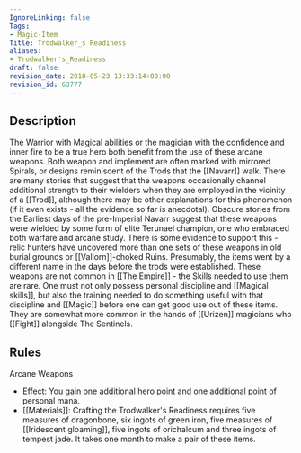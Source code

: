```yaml
---
IgnoreLinking: false
Tags:
- Magic-Item
Title: Trodwalker_s Readiness
aliases:
- Trodwalker's_Readiness
draft: false
revision_date: 2018-05-23 13:33:14+00:00
revision_id: 63777
---
```


## Description
The Warrior with Magical abilities or the magician with the confidence and inner fire to be a true hero both benefit from the use of these arcane weapons. Both weapon and implement are often marked with mirrored Spirals, or designs reminiscent of the Trods that the [[Navarr]] walk. 
There are many stories that suggest that the weapons occasionally channel additional strength to their wielders when they are employed in the vicinity of a [[Trod]], although there may be other explanations for this phenomenon (if it even exists - all the evidence so far is anecdotal). Obscure stories from the Earliest days of the pre-Imperial Navarr suggest that these weapons were wielded by some form of elite Terunael champion, one who embraced both warfare and arcane study. There is some evidence to support this - relic hunters have uncovered more than one sets of these weapons in old burial grounds or [[Vallorn]]-choked Ruins. Presumably, the items went by a different name in the days before the trods were established.
These weapons are not common in [[The Empire]] - the Skills needed to use them are rare. One must not only possess personal discipline and [[Magical skills]], but also the training needed to do something useful with that discipline and [[Magic]] before one can get good use out of these items. They are somewhat more common in the hands of [[Urizen]] magicians who [[Fight]] alongside The Sentinels.
## Rules
Arcane Weapons
* Effect: You gain one additional hero point and one additional point of personal mana.
* [[Materials]]: Crafting the Trodwalker's Readiness requires five measures of dragonbone, six ingots of green iron, five measures of [[Iridescent gloaming]], five ingots of orichalcum and three ingots of tempest jade. It takes one month to make a pair of these items.